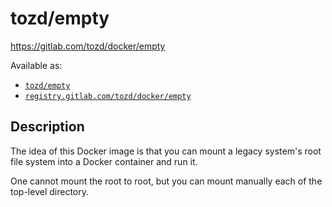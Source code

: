# tozd/empty

<https://gitlab.com/tozd/docker/empty>

Available as:

- [`tozd/empty`](https://hub.docker.com/r/tozd/empty)
- [`registry.gitlab.com/tozd/docker/empty`](https://gitlab.com/tozd/docker/empty/container_registry)

## Description

The idea of this Docker image is that you can mount a legacy system's root file system into a Docker container and run it.

One cannot mount the root to root, but you can mount manually each of the top-level directory.
